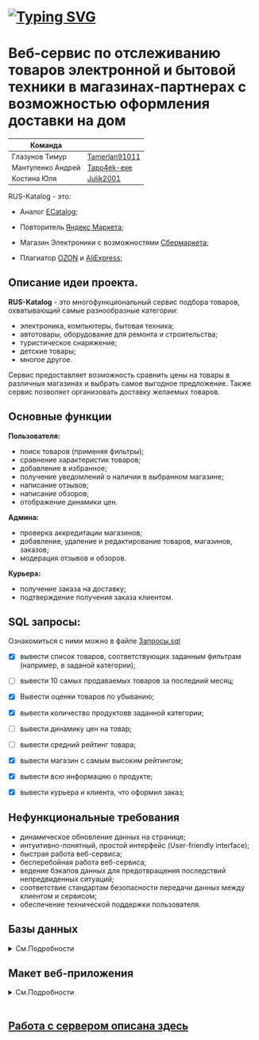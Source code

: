 # [![Typing SVG](https://readme-typing-svg.herokuapp.com?size=40&color=%2336BCF7&lines=RUS-Katalog)](https://git.io/typing-svg)

# Веб-сервис по отслеживанию товаров электронной и бытовой техники в магазинах-партнерах с возможностью оформления доставки на дом

| Команда                |             | 
| -------------          |-------------| 
| Глазунов Тимур         | [Tamerlan91011](https://github.com/Tamerlan91011)  |
| Мантуленко Андрей      | [Tapo4ek-exe](https://github.com/Tapo4ek-exe)      |
| Костина Юля            | [Julik2001](https://github.com/Julik2001)          |

RUS-Katalog - это: 
* Аналог [ECatalog](https://vk.com/ekatalog.official); 

* Повторитель [Яндекс Маркета](https://market.yandex.ru);

* Магазин Электроники с возможностями [Сбермаркета](https://sbermarket.ru);

* Плагиатор [OZON](https://www.ozon.ru/) и [AliExpress](https://aliexpress.ru/);

## Описание идеи проекта. 

**RUS-Katalog** - это многофункциональный сервис подбора товаров, охватывающий самые разнообразные категории: 
- электроника, компьютеры, бытовая техника;
- автотовары, оборудование для ремонта и строительства;
- туристическое снаряжение; 
- детские товары; 
- многое другое.

Сервис предоставляет возможность сравнить цены на товары в различных магазинах и выбрать самое выгодное предложение. Также сервис позволяет организовать доставку желаемых товаров.

## Основные функции

**Пользователя:**

- поиск товаров (применяя фильтры); 
- сравнение характеристик товаров;
- добавление в избранное;
- получение уведомлений о наличии в выбранном магазине;
- написание отзывов;
- написание обзоров;
- отображение динамики цен.

**Админа:**

- проверка аккредитации магазинов;
- добавление, удаление и редактирование товаров, магазинов, заказов;
- модерация отзывов и обзоров.


**Курьера:**

- получение заказа на доставку;
- подтверждение получения заказа клиентом.

</details>

## SQL запросы:

Ознакомиться с ними можно в файле [Запросы.sql](Запросы.sql)

- [X] вывести список товаров, соответствующих заданным фильтрам (например, в заданой     категории);
- [ ] вывести 10 самых продаваемых товаров за последний месяц; 
- [X] Вывести оценки товаров по убыванию;
- [X] вывести количество продуктовв заданной категории;
- [ ] вывести динамику цен на товар;
- [ ] вывести средний рейтинг товара;
- [X] вывести магазин с самым высоким рейтингом;
- [X] вывести всю информацию о продукте;
- [X] вывести курьера и клиента, что оформил заказ;


## Нефункциональные требования

- динамическое обновление данных на странице;
- интуитивно-понятный, простой интерфейс (User-friendly interface);
- быстрая работа веб-сервиса;
- бесперебойная работа веб-сервиса;
- ведение бэкапов данных для предотвращения последствий непредвиденных ситуаций;
- соответствие стандартам безопасности передачи данных между клиентом и сервисом;
- обеспечение технической поддержки пользователя.



## Базы данных

<details><summary>См.Подробности</summary>

- База данных 1 (SQL): Все, что касается товаров (их характеристики, наименования, отзывы, и так далее);

![](/Img/bd1.png)

- База данных 2 (SQL): Все, что касается клиентов, заказов, магазинов-партнеров;

![](/Img/bd2.png)

- База данных 3 (NOSQL): История изменения цен на товары на веб-сервисе, хранение медиафайлов.

![](/Img/NoSQL_DB1.png)
![](/Img/NoSQL_DB2.png)

</details>

## Макет веб-приложения

<details><summary>См.Подробности</summary>

### Теоретическое представление клиентского приложения:

![](/Img/Home_-_1.png)
![](/Img/Catalog_-_1.png)

### Фактическая реализация:

> ЗДЕСЬ МОГ БЫТЬ СКРИНШОТ ВАШЕГО КЛИЕНТСКОГО ПРИЛОЖЕНИЯ

</details>

<br>

## [Работа с сервером описана здесь](DJANGOHELP.md)